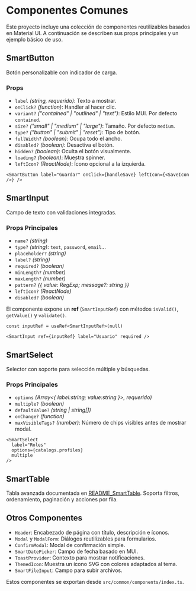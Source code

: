# Componentes Comunes

Este proyecto incluye una colección de componentes reutilizables basados en Material UI.
A continuación se describen sus props principales y un ejemplo básico de uso.

## SmartButton

Botón personalizable con indicador de carga.

### Props
- `label` *(string, requerido)*: Texto a mostrar.
- `onClick?` *(function)*: Handler al hacer clic.
- `variant?` *("contained" | "outlined" | "text")*: Estilo MUI. Por defecto `contained`.
- `size?` *("small" | "medium" | "large")*: Tamaño. Por defecto `medium`.
- `type?` *("button" | "submit" | "reset")*: Tipo de botón.
- `fullWidth?` *(boolean)*: Ocupa todo el ancho.
- `disabled?` *(boolean)*: Desactiva el botón.
- `hidden?` *(boolean)*: Oculta el botón visualmente.
- `loading?` *(boolean)*: Muestra spinner.
- `leftIcon?` *(ReactNode)*: Ícono opcional a la izquierda.

```tsx
<SmartButton label="Guardar" onClick={handleSave} leftIcon={<SaveIcon />} />
```

## SmartInput

Campo de texto con validaciones integradas.

### Props Principales
- `name?` *(string)*
- `type?` *(string)*: `text`, `password`, `email`...
- `placeholder?` *(string)*
- `label?` *(string)*
- `required?` *(boolean)*
- `minLength?` *(number)*
- `maxLength?` *(number)*
- `pattern?` *{{ value: RegExp; message?: string }}*
- `leftIcon?` *(ReactNode)*
- `disabled?` *(boolean)*

El componente expone un **ref** (`SmartInputRef`) con métodos `isValid()`, `getValue()` y `validate()`.

```tsx
const inputRef = useRef<SmartInputRef>(null)

<SmartInput ref={inputRef} label="Usuario" required />
```

## SmartSelect

Selector con soporte para selección múltiple y búsquedas.

### Props Principales
- `options` *(Array<{ label:string; value:string }>, requerido)*
- `multiple?` *(boolean)*
- `defaultValue?` *(string | string[])*
- `onChange?` *(function)*
- `maxVisibleTags?` *(number)*: Número de chips visibles antes de mostrar modal.

```tsx
<SmartSelect
  label="Roles"
  options={catalogs.profiles}
  multiple
/>
```

## SmartTable

Tabla avanzada documentada en [README_SmartTable](./README_SmartTable.md). Soporta filtros,
ordenamiento, paginación y acciones por fila.

## Otros Componentes
- `Header`: Encabezado de página con título, descripción e íconos.
- `Modal` y `ModalForm`: Diálogos reutilizables para formularios.
- `ConfirmModal`: Modal de confirmación simple.
- `SmartDatePicker`: Campo de fecha basado en MUI.
- `ToastProvider`: Contexto para mostrar notificaciones.
- `ThemedIcon`: Muestra un ícono SVG con colores adaptados al tema.
- `SmartFileInput`: Campo para subir archivos.

Estos componentes se exportan desde `src/common/components/index.ts`.
